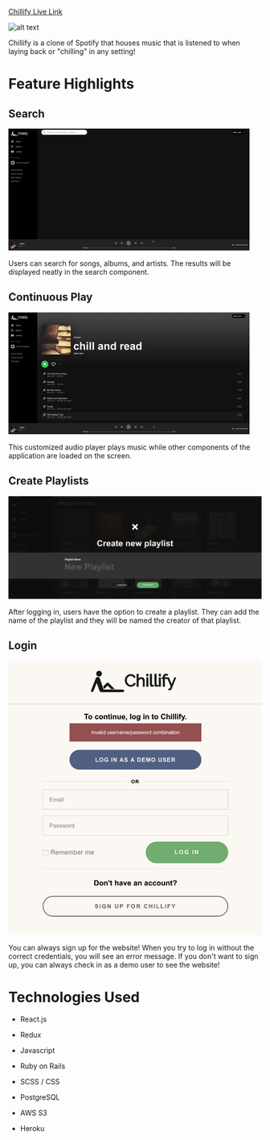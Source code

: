 [Chillify Live Link](https://chillify-app.herokuapp.com/#/ "Chillify Live Link")

![alt text][logo]

[logo]: https://chillify-aa-dev.s3.amazonaws.com/chillifylogoblack.png "Chillify Logo"

Chillify is a clone of Spotify that houses music that is listened to when laying back or "chilling" in any setting!

# Feature Highlights
## Search
![alt text](https://github.com/cjchoi97/chillify/blob/master/app/assets/images/readme/Animated%20GIF-downsized.gif "Search")

Users can search for songs, albums, and artists. The results will be displayed neatly in the search component.

## Continuous Play

![alt text](https://github.com/cjchoi97/chillify/blob/master/app/assets/images/readme/continous-gif.gif "continuous play")

This customized audio player plays music while other components of the application are loaded on the screen.


## Create Playlists
![alt text](https://github.com/cjchoi97/chillify/blob/master/app/assets/images/readme/createplaylist.png "Create Playlist")

After logging in, users have the option to create a playlist. They can add the name of the playlist and they will be named the creator of that playlist.

## Login

![alt text](https://github.com/cjchoi97/chillify/blob/master/app/assets/images/readme/login.png "Login option")

You can always sign up for the website! When you try to log in without the correct credentials, you will see an error message. If you don't want to sign up, you can always check in as a demo user to see the website!

# Technologies Used

* React.js

* Redux

* Javascript

* Ruby on Rails

* SCSS / CSS

* PostgreSQL

* AWS S3

* Heroku
